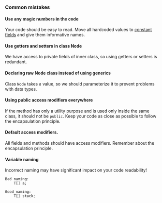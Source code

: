 ### Common mistakes

#### Use any magic numbers in the code
Your code should be easy to read. Move all hardcoded values 
to [constant fields](https://mate-academy.github.io/style-guides/java/java.html#s5.2.4-constant-names) and give them informative names.

#### Use getters and setters in class Node
We have access to private fields of inner class, so using getters or setters is redundant.

#### Declaring raw Node class instead of using generics
Class `Node` takes a value, so we should parameterize it to prevent problems with data types.

#### Using public access modifiers everywhere
If the method has only a utility purpose and is used only inside the same class, it should not be 
`public`. Keep your code as close as possible to follow the encapsulation principle.

#### Default access modifiers.
All fields and methods should have access modifiers. Remember about the encapsulation principle.

#### Variable naming
Incorrect naming may have significant impact on your code readability!  
```
Bad naming:
    T[] a;
```  
```
Good naming: 
    T[] stack;
```  
